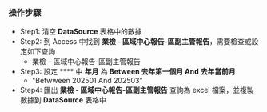 ### 操作步驟
- Step1: 清空 **DataSource** 表格中的數據
- Step2: 到 Access 中找到 **業檢 - 區域中心報告-區副主管報告**，需要檢查或設定如下查詢
    - 業檢 - 區域中心報告-區副主管報告
- Step3: 設定 **** 中 **年月** 為 **Between 去年第一個月 And 去年當前月**
    - "Betwween 202501 And 202503"
- Step4: 匯出 **業檢 - 區域中心報告-區副主管報告** 查詢為 excel 檔案，並複製數據到 **DataSource** 表格中